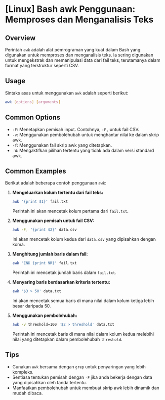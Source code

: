 # [Linux] Bash awk Penggunaan: Memproses dan Menganalisis Teks

## Overview
Perintah `awk` adalah alat pemrograman yang kuat dalam Bash yang digunakan untuk memproses dan menganalisis teks. Ia sering digunakan untuk mengekstrak dan memanipulasi data dari fail teks, terutamanya dalam format yang terstruktur seperti CSV.

## Usage
Sintaks asas untuk menggunakan `awk` adalah seperti berikut:

```bash
awk [options] [arguments]
```

## Common Options
- `-F`: Menetapkan pemisah input. Contohnya, `-F,` untuk fail CSV.
- `-v`: Menggunakan pembolehubah untuk menghantar nilai ke dalam skrip awk.
- `-f`: Menggunakan fail skrip awk yang ditetapkan.
- `-W`: Mengaktifkan pilihan tertentu yang tidak ada dalam versi standard awk.

## Common Examples
Berikut adalah beberapa contoh penggunaan `awk`:

1. **Mengeluarkan kolum tertentu dari fail teks:**
   ```bash
   awk '{print $1}' fail.txt
   ```
   Perintah ini akan mencetak kolum pertama dari `fail.txt`.

2. **Menggunakan pemisah untuk fail CSV:**
   ```bash
   awk -F, '{print $2}' data.csv
   ```
   Ini akan mencetak kolum kedua dari `data.csv` yang dipisahkan dengan koma.

3. **Menghitung jumlah baris dalam fail:**
   ```bash
   awk 'END {print NR}' fail.txt
   ```
   Perintah ini mencetak jumlah baris dalam `fail.txt`.

4. **Menyaring baris berdasarkan kriteria tertentu:**
   ```bash
   awk '$3 > 50' data.txt
   ```
   Ini akan mencetak semua baris di mana nilai dalam kolum ketiga lebih besar daripada 50.

5. **Menggunakan pembolehubah:**
   ```bash
   awk -v threshold=100 '$2 > threshold' data.txt
   ```
   Perintah ini mencetak baris di mana nilai dalam kolum kedua melebihi nilai yang ditetapkan dalam pembolehubah `threshold`.

## Tips
- Gunakan `awk` bersama dengan `grep` untuk penyaringan yang lebih kompleks.
- Sentiasa tentukan pemisah dengan `-F` jika anda bekerja dengan data yang dipisahkan oleh tanda tertentu.
- Manfaatkan pembolehubah untuk membuat skrip awk lebih dinamik dan mudah dibaca.